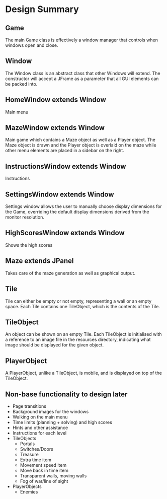 Design Summary
==============
Game
----
The main Game class is effectively a window manager that controls when windows open and close. 

Window
------
The Window class is an abstract class that other Windows will extend. The constructor will accept a JFrame as a parameter that all GUI elements can be packed into.

HomeWindow extends Window
-------------------------
Main menu

MazeWindow extends Window
-------------------------
Main game which contains a Maze object as well as a Player object. The Maze object is drawn and the Player object is overlaid on the maze while other menu elements are placed in a sidebar on the right.

InstructionsWindow extends Window
---------------------------------
Instructions

SettingsWindow extends Window
-----------------------------
Settings window allows the user to manually choose display dimensions for the Game, overriding the default display dimensions derived from the monitor resolution.

HighScoresWindow extends Window
-------------------------------
Shows the high scores

Maze extends JPanel
-------------------
Takes care of the maze generation as well as graphical output.

Tile
----
Tile can either be empty or not empty, representing a wall or an empty space. Each Tile contains one TileObject, which is the contents of the Tile.

TileObject
----------
An object can be shown on an empty Tile. Each TileObject is initialised with a reference to an image file in the resources directory, indicating what image should be displayed for the given object.

PlayerObject
------------
A PlayerObject, unlike a TileObject, is mobile, and is displayed on top of the TileObject.

Non-base functionality to design later
--------------------------------------
- Page transitions
- Background images for the windows
- Walking on the main menu
- Time limits (planning + solving) and high scores
- Hints and other assistance
- Instructions for each level
- TileObjects
    * Portals
    * Switches/Doors
    * Treasure
    * Extra time item
    * Movement speed item
    * Move back in time item
    * Transparent walls, moving walls
    * Fog of war/line of sight
- PlayerObjects
    * Enemies
